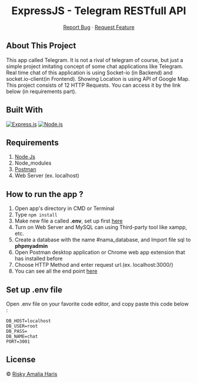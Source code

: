 <h1 align="center">ExpressJS - Telegram RESTfull API</h1>

<p align="center">
    <a href="https://github.com/riskyamaliaharis/BE-Telegram/issues">Report Bug</a>
    ·
    <a href="https://github.com/riskyamaliaharis/BE-Telegram/issues">Request Feature</a>
  </p>

## About This Project

This app called Telegram. It is not a rival of telegram of course, but just a simple project imitating concept of some chat applications like Telegram. Real time chat of this application is using Socket-io (in Backend) and socket.io-client(in Frontend). Showing Location is using API of Google Map. This project consists of 12 HTTP Requests. You can access it by the link below (in requirements part).

## Built With

[![Express.js](https://img.shields.io/badge/Express.js-4.x-orange.svg?style=rounded-square)](https://expressjs.com/en/starter/installing.html)
[![Node.js](https://img.shields.io/badge/Node.js-v.12.13-green.svg?style=rounded-square)](https://nodejs.org/)

## Requirements

1. <a href="https://nodejs.org/en/download/">Node Js</a>
2. Node_modules
3. <a href="https://www.getpostman.com/">Postman</a>
4. Web Server (ex. localhost)

## How to run the app ?

1. Open app's directory in CMD or Terminal
2. Type `npm install`
3. Make new file a called **.env**, set up first [here](#set-up-env-file)
4. Turn on Web Server and MySQL can using Third-party tool like xampp, etc.
5. Create a database with the name #nama_database, and Import file sql to **phpmyadmin**
6. Open Postman desktop application or Chrome web app extension that has installed before
7. Choose HTTP Method and enter request url.(ex. localhost:3000/)
8. You can see all the end point [here](https://documenter.getpostman.com/view/13454431/TW6uq9TJ)

## Set up .env file

Open .env file on your favorite code editor, and copy paste this code below :

```
DB_HOST=localhost
DB_USER=root
DB_PASS=
DB_NAME=chat
PORT=3001
```

## License

© [Risky Amalia Haris](https://github.com/riskyamaliaharis/)
